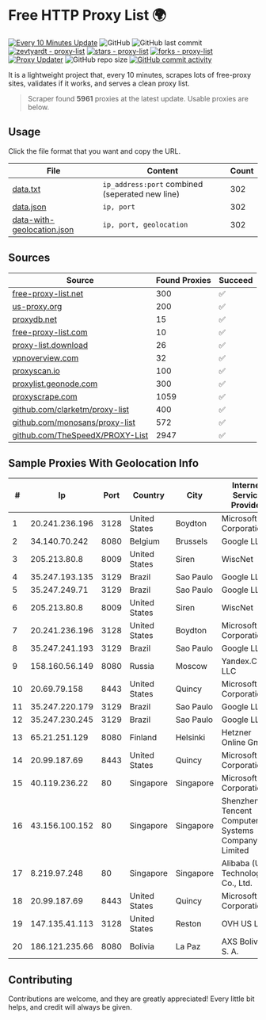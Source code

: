 
# Free HTTP Proxy List 🌍

[![Every 10 Minutes Update](https://github.com/mertguvencli/http-proxy-list/actions/workflows/main.yml/badge.svg?branch=main)](https://github.com/mertguvencli/http-proxy-list/actions/workflows/main.yml)
![GitHub](https://img.shields.io/github/license/mertguvencli/http-proxy-list)
![GitHub last commit](https://img.shields.io/github/last-commit/mertguvencli/http-proxy-list)
[![zevtyardt - proxy-list](https://img.shields.io/static/v1?label=zevtyardt&message=proxy-list&color=blue&logo=github)](https://github.com/zevtyardt/proxy-list "Go to GitHub repo")
[![stars - proxy-list](https://img.shields.io/github/stars/zevtyardt/proxy-list?style=social)](https://github.com/zevtyardt/proxy-list)
[![forks - proxy-list](https://img.shields.io/github/forks/zevtyardt/proxy-list?style=social)](https://github.com/zevtyardt/proxy-list)
[![Proxy Updater](https://github.com/zevtyardt/proxy-list/workflows/Proxy%20Updater/badge.svg)](https://github.com/zevtyardt/proxy-list/actions?query=workflow:"Proxy+Updater")
![GitHub repo size](https://img.shields.io/github/repo-size/zevtyardt/proxy-list)
[![GitHub commit activity](https://img.shields.io/github/commit-activity/m/zevtyardt/proxy-list?logo=commits)](https://github.com/zevtyardt/proxy-list/commits/main)

It is a lightweight project that, every 10 minutes, scrapes lots of free-proxy sites, validates if it works, and serves a clean proxy list.

> Scraper found **5961** proxies at the latest update. Usable proxies are below.

## Usage

Click the file format that you want and copy the URL.

|File|Content|Count|
|----|-------|-----|
|[data.txt](https://raw.githubusercontent.com/mertguvencli/http-proxy-list/main/proxy-list/data.txt)|`ip_address:port` combined (seperated new line)|302|
|[data.json](https://raw.githubusercontent.com/mertguvencli/http-proxy-list/main/proxy-list/data.json)|`ip, port`|302|
|[data-with-geolocation.json](https://raw.githubusercontent.com/mertguvencli/http-proxy-list/main/proxy-list/data-with-geolocation.json)|`ip, port, geolocation`|302|

## Sources

|Source|Found Proxies|Succeed|
|------|-------------|-------|
|[free-proxy-list.net](https://free-proxy-list.net)|300|✅|
|[us-proxy.org](https://www.us-proxy.org)|200|✅|
|[proxydb.net](http://proxydb.net)|15|✅|
|[free-proxy-list.com](https://free-proxy-list.com/?page=&port=&type%5B%5D=http&type%5B%5D=https&up_time=0&search=Search)|10|✅|
|[proxy-list.download](https://www.proxy-list.download/HTTP)|26|✅|
|[vpnoverview.com](https://vpnoverview.com/privacy/anonymous-browsing/free-proxy-servers)|32|✅|
|[proxyscan.io](https://www.proxyscan.io)|100|✅|
|[proxylist.geonode.com](https://proxylist.geonode.com/api/proxy-list?limit=300&page=1&sort_by=lastChecked&sort_type=desc&protocols=http,https)|300|✅|
|[proxyscrape.com](https://api.proxyscrape.com/v2/?request=displayproxies&protocol=http&timeout=10000&country=all&ssl=all&anonymity=all)|1059|✅|
|[github.com/clarketm/proxy-list](https://raw.githubusercontent.com/clarketm/proxy-list/master/proxy-list-raw.txt)|400|✅|
|[github.com/monosans/proxy-list](https://raw.githubusercontent.com/monosans/proxy-list/main/proxies/http.txt)|572|✅|
|[github.com/TheSpeedX/PROXY-List](https://raw.githubusercontent.com/TheSpeedX/PROXY-List/master/http.txt)|2947|✅|


## Sample Proxies With Geolocation Info

|#|Ip|Port|Country|City|Internet Service Provider|
|-|--|----|-------|----|-------------------------|
|1|20.241.236.196|3128|United States|Boydton|Microsoft Corporation|
|2|34.140.70.242|8080|Belgium|Brussels|Google LLC|
|3|205.213.80.8|8009|United States|Siren|WiscNet|
|4|35.247.193.135|3129|Brazil|Sao Paulo|Google LLC|
|5|35.247.249.71|3129|Brazil|Sao Paulo|Google LLC|
|6|205.213.80.8|8009|United States|Siren|WiscNet|
|7|20.241.236.196|3128|United States|Boydton|Microsoft Corporation|
|8|35.247.241.193|3129|Brazil|Sao Paulo|Google LLC|
|9|158.160.56.149|8080|Russia|Moscow|Yandex.Cloud LLC|
|10|20.69.79.158|8443|United States|Quincy|Microsoft Corporation|
|11|35.247.220.179|3129|Brazil|Sao Paulo|Google LLC|
|12|35.247.230.245|3129|Brazil|Sao Paulo|Google LLC|
|13|65.21.251.129|8080|Finland|Helsinki|Hetzner Online GmbH|
|14|20.99.187.69|8443|United States|Quincy|Microsoft Corporation|
|15|40.119.236.22|80|Singapore|Singapore|Microsoft Corporation|
|16|43.156.100.152|80|Singapore|Singapore|Shenzhen Tencent Computer Systems Company Limited|
|17|8.219.97.248|80|Singapore|Singapore|Alibaba (US) Technology Co., Ltd.|
|18|20.99.187.69|8443|United States|Quincy|Microsoft Corporation|
|19|147.135.41.113|3128|United States|Reston|OVH US LLC|
|20|186.121.235.66|8080|Bolivia|La Paz|AXS Bolivia S. A.|



## Contributing

Contributions are welcome, and they are greatly appreciated! Every
little bit helps, and credit will always be given.

